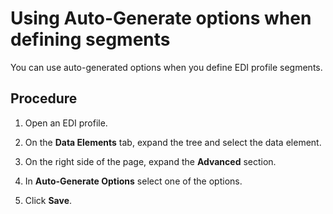 # Using Auto-Generate options when defining segments

<head>
  <meta name="guidename" content="Integration"/>
  <meta name="context" content="GUID-e8102410-f902-430e-b0e0-46495fbfa4c7"/>
</head>


You can use auto-generated options when you define EDI profile segments.

## Procedure

1.  Open an EDI profile.

2.  On the **Data Elements** tab, expand the tree and select the data element.

3.  On the right side of the page, expand the **Advanced** section.

4.  In **Auto-Generate Options** select one of the options.

5.  Click **Save**.